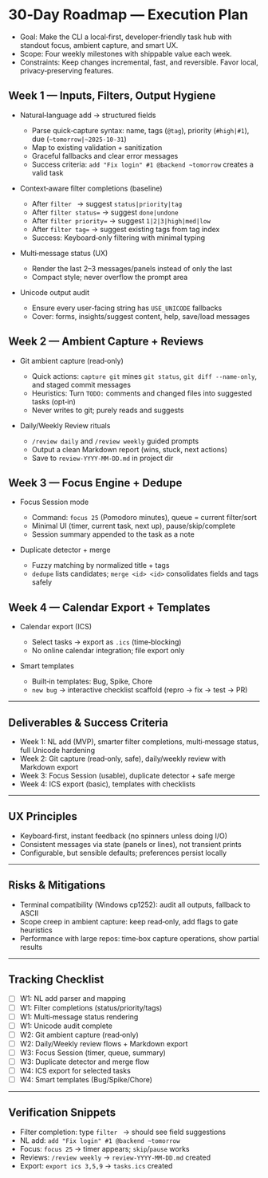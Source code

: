 # 30‑Day Roadmap — Execution Plan

- Goal: Make the CLI a local‑first, developer‑friendly task hub with standout focus, ambient capture, and smart UX.
- Scope: Four weekly milestones with shippable value each week.
- Constraints: Keep changes incremental, fast, and reversible. Favor local, privacy‑preserving features.

## Week 1 — Inputs, Filters, Output Hygiene

- Natural‑language add → structured fields
  - Parse quick‑capture syntax: name, tags (`@tag`), priority (`#high|#1`), due (`~tomorrow|~2025‑10‑31`)
  - Map to existing validation + sanitization
  - Graceful fallbacks and clear error messages
  - Success criteria: `add "Fix login" #1 @backend ~tomorrow` creates a valid task

- Context‑aware filter completions (baseline)
  - After `filter ` → suggest `status|priority|tag`
  - After `filter status=` → suggest `done|undone`
  - After `filter priority=` → suggest `1|2|3|high|med|low`
  - After `filter tag=` → suggest existing tags from tag index
  - Success: Keyboard‑only filtering with minimal typing

- Multi‑message status (UX)
  - Render the last 2–3 messages/panels instead of only the last
  - Compact style; never overflow the prompt area

- Unicode output audit
  - Ensure every user‑facing string has `USE_UNICODE` fallbacks
  - Cover: forms, insights/suggest content, help, save/load messages

## Week 2 — Ambient Capture + Reviews

- Git ambient capture (read‑only)
  - Quick actions: `capture git` mines `git status`, `git diff --name-only`, and staged commit messages
  - Heuristics: Turn `TODO:` comments and changed files into suggested tasks (opt‑in)
  - Never writes to git; purely reads and suggests

- Daily/Weekly Review rituals
  - `/review daily` and `/review weekly` guided prompts
  - Output a clean Markdown report (wins, stuck, next actions)
  - Save to `review-YYYY-MM-DD.md` in project dir

## Week 3 — Focus Engine + Dedupe

- Focus Session mode
  - Command: `focus 25` (Pomodoro minutes), queue = current filter/sort
  - Minimal UI (timer, current task, next up), pause/skip/complete
  - Session summary appended to the task as a note

- Duplicate detector + merge
  - Fuzzy matching by normalized title + tags
  - `dedupe` lists candidates; `merge <id> <id>` consolidates fields and tags safely

## Week 4 — Calendar Export + Templates

- Calendar export (ICS)
  - Select tasks → export as `.ics` (time‑blocking)
  - No online calendar integration; file export only

- Smart templates
  - Built‑in templates: Bug, Spike, Chore
  - `new bug` → interactive checklist scaffold (repro → fix → test → PR)

---

## Deliverables & Success Criteria

- Week 1: NL add (MVP), smarter filter completions, multi‑message status, full Unicode hardening
- Week 2: Git capture (read‑only, safe), daily/weekly review with Markdown export
- Week 3: Focus Session (usable), duplicate detector + safe merge
- Week 4: ICS export (basic), templates with checklists

---

## UX Principles

- Keyboard‑first, instant feedback (no spinners unless doing I/O)
- Consistent messages via state (panels or lines), not transient prints
- Configurable, but sensible defaults; preferences persist locally

---

## Risks & Mitigations

- Terminal compatibility (Windows cp1252): audit all outputs, fallback to ASCII
- Scope creep in ambient capture: keep read‑only, add flags to gate heuristics
- Performance with large repos: time‑box capture operations, show partial results

---

## Tracking Checklist

- [ ] W1: NL add parser and mapping
- [ ] W1: Filter completions (status/priority/tags)
- [ ] W1: Multi‑message status rendering
- [ ] W1: Unicode audit complete
- [ ] W2: Git ambient capture (read‑only)
- [ ] W2: Daily/Weekly review flows + Markdown export
- [ ] W3: Focus Session (timer, queue, summary)
- [ ] W3: Duplicate detector and merge flow
- [ ] W4: ICS export for selected tasks
- [ ] W4: Smart templates (Bug/Spike/Chore)

---

## Verification Snippets

- Filter completion: type `filter ` → should see field suggestions
- NL add: `add "Fix login" #1 @backend ~tomorrow`
- Focus: `focus 25` → timer appears; `skip`/`pause` works
- Reviews: `/review weekly` → `review-YYYY-MM-DD.md` created
- Export: `export ics 3,5,9` → `tasks.ics` created

